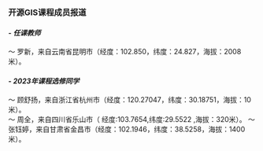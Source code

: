 ### **开源GIS课程成员报道**
#### - **_任课教师_**
～ 罗新，来自云南省昆明市（经度：102.850，纬度：24.827，海拔：2008米）。
#### - **_2023年课程选修同学_**
～ 顾舒扬，来自浙江省杭州市（经度：120.27047，纬度：30.18751，海拔：10米）。  
～ 周全，来自四川省乐山市（ 经度:103.7654,纬度:29.5522 ,海拔：320米）。
～ 张钰婷，来自甘肃省金昌市（经度：102.1946，纬度：38.5258，海拔：1400米）。



